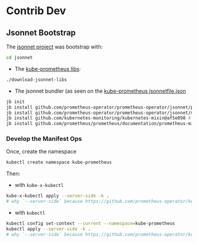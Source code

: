 # Contrib Dev


## Jsonnet Bootstrap

The [jsonnet project](jsonnet/README.md) was bootstrap with:
```bash
cd jsonnet
```
* The [kube-prometheus libs](jsonnet/download-jsonnet-libs):
```bash
./download-jsonnet-libs
```
* The jsonnet bundler (as seen on the [kube-prometheus jsonnetfile.json](https://github.com/prometheus-operator/kube-prometheus/blob/main/jsonnet/kube-prometheus/jsonnetfile.json)
```bash
jb init
jb install github.com/prometheus-operator/prometheus-operator/jsonnet/prometheus-operator@main
jb install github.com/prometheus-operator/prometheus-operator/jsonnet/mixin@main
jb install github.com/kubernetes-monitoring/kubernetes-mixin@af5e898 # last main commit
jb install github.com/prometheus/prometheus/documentation/prometheus-mixin@v3.1.0
```



### Develop the Manifest Ops

Once, create the namespace
```bash
kubectl create namespace kube-prometheus
```

Then:
* with `kube-x-kubectl`
```bash
kube-x-kubectl apply --server-side -k .
# why `--server-side` because https://github.com/prometheus-operator/kube-prometheus/issues/1511
```

* with `kubectl`
```bash
kubectl config set-context --current --namespace=kube-prometheus
kubectl apply --server-side -k .
# why `--server-side` because https://github.com/prometheus-operator/kube-prometheus/issues/1511
```